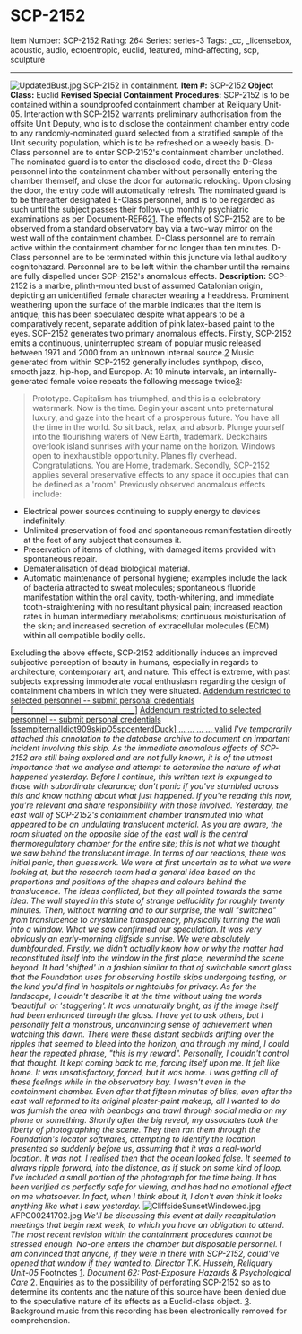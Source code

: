 # SCP-2152
Item Number: SCP-2152
Rating: 264
Series: series-3
Tags: _cc, _licensebox, acoustic, audio, ectoentropic, euclid, featured, mind-affecting, scp, sculpture

---

![UpdatedBust.jpg](https://scp-wiki.wdfiles.com/local--files/scp-2152/UpdatedBust.jpg)
SCP-2152 in containment.
**Item #:** SCP-2152
**Object Class:** Euclid
**Revised Special Containment Procedures:** SCP-2152 is to be contained within a soundproofed containment chamber at Reliquary Unit-05. Interaction with SCP-2152 warrants preliminary authorisation from the offsite Unit Deputy, who is to disclose the containment chamber entry code to any randomly-nominated guard selected from a stratified sample of the Unit security population, which is to be refreshed on a weekly basis.
D-Class personnel are to enter SCP-2152's containment chamber unclothed. The nominated guard is to enter the disclosed code, direct the D-Class personnel into the containment chamber without personally entering the chamber themself, and close the door for automatic relocking. Upon closing the door, the entry code will automatically refresh. The nominated guard is to be thereafter designated E-Class personnel, and is to be regarded as such until the subject passes their follow-up monthly psychiatric examinations as per Document-REF62[1](javascript:;).
The effects of SCP-2152 are to be observed from a standard observatory bay via a two-way mirror on the west wall of the containment chamber. D-Class personnel are to remain active within the containment chamber for no longer than ten minutes. D-Class personnel are to be terminated within this juncture via lethal auditory cognitohazard. Personnel are to be left within the chamber until the remains are fully dispelled under SCP-2152's anomalous effects.
**Description:** SCP-2152 is a marble, plinth-mounted bust of assumed Catalonian origin, depicting an unidentified female character wearing a headdress. Prominent weathering upon the surface of the marble indicates that the item is antique; this has been speculated despite what appears to be a comparatively recent, separate addition of pink latex-based paint to the eyes.
SCP-2152 generates two primary anomalous effects. Firstly, SCP-2152 emits a continuous, uninterrupted stream of popular music released between 1971 and 2000 from an unknown internal source.[2](javascript:;) Music generated from within SCP-2152 generally includes synthpop, disco, smooth jazz, hip-hop, and Europop. At 10 minute intervals, an internally-generated female voice repeats the following message twice[3](javascript:;):
> Prototype. Capitalism has triumphed, and this is a celebratory watermark. Now is the time. Begin your ascent unto preternatural luxury, and gaze into the heart of a prosperous future. You have all the time in the world. So sit back, relax, and absorb. Plunge yourself into the flourishing waters of New Earth, trademark. Deckchairs overlook island sunrises with your name on the horizon. Windows open to inexhaustible opportunity. Planes fly overhead. Congratulations. You are Home, trademark.
Secondly, SCP-2152 applies several preservative effects to any space it occupies that can be defined as a 'room'. Previously observed anomalous effects include:
  * Electrical power sources continuing to supply energy to devices indefinitely.
  * Unlimited preservation of food and spontaneous remanifestation directly at the feet of any subject that consumes it.
  * Preservation of items of clothing, with damaged items provided with spontaneous repair.
  * Dematerialisation of dead biological material.
  * Automatic maintenance of personal hygiene; examples include the lack of bacteria attracted to sweat molecules; spontaneous fluoride manifestation within the oral cavity, tooth-whitening, and immediate tooth-straightening with no resultant physical pain; increased reaction rates in human intermediary metabolisms; continuous moisturisation of the skin; and increased secretion of extracellular molecules (ECM) within all compatible bodily cells.

Excluding the above effects, SCP-2152 additionally induces an improved subjective perception of beauty in humans, especially in regards to architecture, contemporary art, and nature. This effect is extreme, with past subjects expressing immoderate vocal enthusiasm regarding the design of containment chambers in which they were situated.
[Addendum restricted to selected personnel -- submit personal credentials [__________________________________]](javascript:;)
[Addendum restricted to selected personnel -- submit personal credentials [ssempiternalIdiot909skipO5spcenterdDuck] ... ... ... ... valid](javascript:;)
_I've temporarily attached this annotation to the database archive to document an important incident involving this skip. As the immediate anomalous effects of SCP-2152 are still being explored and are not fully known, it is of the utmost importance that we analyse and attempt to determine the nature of what happened yesterday. Before I continue, this written text is expunged to those with subordinate clearance; don't panic if you've stumbled across this and know nothing about what just happened. If you're reading this now, you're relevant and share responsibility with those involved._
_Yesterday, the east wall of SCP-2152's containment chamber transmuted into what appeared to be an undulating translucent material. As you are aware, the room situated on the opposite side of the east wall is the central thermoregulatory chamber for the entire site; this is not what we thought we saw behind the translucent image._
_In terms of our reactions, there was initial panic, then guesswork. We were at first uncertain as to what we were looking at, but the research team had a general idea based on the proportions and positions of the shapes and colours behind the translucence. The ideas conflicted, but they all pointed towards the same idea. The wall stayed in this state of strange pellucidity for roughly twenty minutes. Then, without warning and to our surprise, the wall "switched" from translucence to crystalline transparency, physically turning the wall into a window._
_What we saw confirmed our speculation. It was very obviously an early-morning cliffside sunrise. We were absolutely dumbfounded._
_Firstly, we didn't actually know how or why the matter had reconstituted itself into the window in the first place, nevermind the scene beyond. It had 'shifted' in a fashion similar to that of switchable smart glass that the Foundation uses for observing hostile skips undergoing testing, or the kind you'd find in hospitals or nightclubs for privacy._
_As for the landscape, I couldn't describe it at the time without using the words 'beautiful' or 'staggering'. It was unnaturally bright, as if the image itself had been enhanced through the glass. I have yet to ask others, but I personally felt a monstrous, unconvincing sense of achievement when watching this dawn. There were these distant seabirds drifting over the ripples that seemed to bleed into the horizon, and through my mind, I could hear the repeated phrase, "this is my reward". Personally, I couldn't control that thought. It kept coming back to me, forcing itself upon me. It felt like home. It was unsatisfactory, forced, but it was home._
_I was getting all of these feelings while in the observatory bay. I wasn't even in the containment chamber. Even after that fifteen minutes of bliss, even after the east wall reformed to its original plaster-paint makeup, all I wanted to do was furnish the area with beanbags and trawl through social media on my phone or something._
_Shortly after the big reveal, my associates took the liberty of photographing the scene. They then ran them through the Foundation's locator softwares, attempting to identify the location presented so suddenly before us, assuming that it was a real-world location. It was not. I realised then that the ocean looked false. It seemed to always ripple forward, into the distance, as if stuck on some kind of loop._
_I've included a small portion of the photograph for the time being. It has been verified as perfectly safe for viewing, and has had no emotional effect on me whatsoever. In fact, when I think about it, I don't even think it looks anything like what I saw yesterday._
![CliffsideSunsetWindowed.jpg](https://scp-wiki.wdfiles.com/local--files/scp-2152/CliffsideSunsetWindowed.jpg)
AFPC00241702.jpg
_We'll be discussing this event at daily recapitulation meetings that begin next week, to which you have an obligation to attend. The most recent revision within the containment procedures cannot be stressed enough. No-one enters the chamber but disposable personnel. I am convinced that anyone, if they were in there with SCP-2152, could've opened that window if they wanted to._
_Director T.K. Hussein, Reliquary Unit-05_
Footnotes
[1](javascript:;). _Document 62: Post-Exposure Hazards & Psychological Care_
[2](javascript:;). Enquiries as to the possibility of perforating SCP-2152 so as to determine its contents and the nature of this source have been denied due to the speculative nature of its effects as a Euclid-class object.
[3](javascript:;). Background music from this recording has been electronically removed for comprehension.